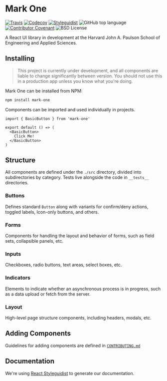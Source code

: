 # Mark One

[![Travis](https://img.shields.io/travis/com/seas-computing/mark-one.svg)](https://travis-ci.com/seas-computing/mark-one)
[![Codecov](https://img.shields.io/codecov/c/gh/seas-computing/mark-one.svg)](https://codecov.io/gh/seas-computing/mark-one)
[![Styleguidist](https://img.shields.io/badge/docs-Styleguidist-red.svg)](https://seas-computing.github.io/mark-one/)
![GitHub top language](https://img.shields.io/github/languages/top/seas-computing/mark-one.svg)
[![Contributor Covenant](https://img.shields.io/badge/Contributor%20Covenant-v1.4%20adopted-ff69b4.svg)](code-of-conduct.md)
![BSD License](https://img.shields.io/github/license/seas-computing/mark-one)

A React UI library in development at the Harvard John A. Paulson School of Engineering and Applied Sciences.

## Installing

> This project is currently under development, and all components are liable to change significantly between version. You should not use this in a production app unless you know what you're doing.

Mark One can be installed from NPM:

``` bash
npm install mark-one
```

Components can be imported and used individually in projects.

``` tsx static
import { BasicButton } from 'mark-one'

export default () => (
  <BasicButton>
    Click Me!
  </BasicButton>
)
```

## Structure

All components are defined under the `./src` directory, divided into subdirectories by category. Tests live alongside the code in `__tests__` directories.

### Buttons

Defines standard `Button` along with variants for confirm/deny actions, toggled labels, Icon-only buttons, and others.

### Forms

Components for handling the layout and behavior of forms, such as field sets, collapsible panels, etc.

### Inputs

Checkboxes, radio buttons, text areas, select boxes, etc.

### Indicators

Elements to indicate whether an asynchronous process is in progress, such as a data upload or fetch from the server.

### Layout

High-level page structure components, including headers, modals, etc.

## Adding Components

Guidelines for adding components are defined in [`CONTRIBUTING.md`](CONTRIBUTING.md)

## Documentation

We're using [React Styleguidist](https://react-styleguidist.js.org/) to generate our documentation.

